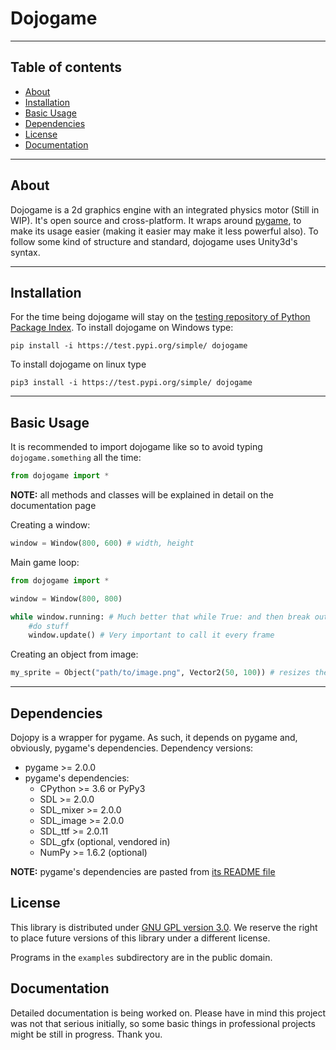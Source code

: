 # Dojogame

---
## Table of contents
* [About](#about)
* [Installation](#installation)
* [Basic Usage](#basic-usage)
* [Dependencies](#dependencies)
* [License](#license)
* [Documentation](#documentation)

---

## About
Dojogame is a 2d graphics engine with an integrated physics motor (Still in WIP). It's open source and cross-platform.
It wraps around [pygame](https://github.com/pygame/pygame "pygame repository"), to make its usage easier 
(making it easier may make it less powerful also).
To follow some kind of structure and standard, dojogame uses Unity3d's syntax.

---

## Installation
For the time being dojogame will stay on the
[testing repository of Python Package Index](https://test.pypi.org/project/dojogame/ "link to the testing project").
To install dojogame on Windows type:

`pip install -i https://test.pypi.org/simple/ dojogame`

To install dojogame on linux type

`pip3 install -i https://test.pypi.org/simple/ dojogame`

---

## Basic Usage
It is recommended to import dojogame like so to avoid typing `dojogame.something` all the time:
````python
from dojogame import *
````
**NOTE:** all methods and classes will be explained in detail on the documentation page

Creating a window:
```python
window = Window(800, 600) # width, height
```

Main game loop:
```python
from dojogame import *

window = Window(800, 800)

while window.running: # Much better that while True: and then break out of it
    #do stuff
    window.update() # Very important to call it every frame
```

Creating an object from image:
```python
my_sprite = Object("path/to/image.png", Vector2(50, 100)) # resizes the image to 50px*100px
```

---

## Dependencies
Dojopy is a wrapper for pygame. As such, it depends on pygame and, obviously, pygame's dependencies.
Dependency versions:
* pygame >= 2.0.0
* pygame's dependencies:
  * CPython >= 3.6 or PyPy3
  * SDL >= 2.0.0
  * SDL_mixer >= 2.0.0
  * SDL_image >= 2.0.0
  * SDL_ttf >= 2.0.11
  * SDL_gfx (optional, vendored in)
  * NumPy >= 1.6.2 (optional)
  
**NOTE:** pygame's dependencies are pasted from [its README file](https://github.com/pygame/pygame#dependencies)

## License
This library is distributed under [GNU GPL version 3.0](https://www.gnu.org/licenses/gpl-3.0.en.html).
We reserve the right to place future versions of this library under a different license.

Programs in the `examples` subdirectory are in the public domain.

## Documentation
Detailed documentation is being worked on. Please have in mind this project was not that serious initially,
so some basic things in professional projects might be still in progress. Thank you.



